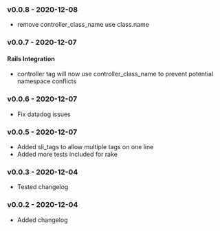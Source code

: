 ### v0.0.8 - 2020-12-08
-  remove controller_class_name use class.name
### v0.0.7 - 2020-12-07

#### Rails Integration

- controller tag will now use controller_class_name to prevent potential namespace conflicts

### v0.0.6 - 2020-12-07

- Fix datadog issues

### v0.0.5 - 2020-12-07

- Added sli_tags to allow multiple tags on one line
- Added more tests included for rake

### v0.0.3 - 2020-12-04

- Tested changelog

### v0.0.2 - 2020-12-04

- Added changelog
